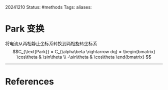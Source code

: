 20241210
Status: #methods
Tags: 
aliases: 
# Park 变换
将电流从两相静止坐标系转换到两相旋转坐标系
$$C_{\text{Park}} = C_{\alpha\beta \rightarrow dq} =
\begin{bmatrix}
\cos\theta & \sin\theta \\
-\sin\theta & \cos\theta
\end{bmatrix}
$$






---
# References
